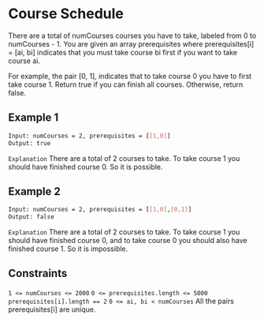 # Course Schedule

There are a total of numCourses courses you have to take, labeled from 0 to numCourses - 1. You are given an array prerequisites where prerequisites[i] = [ai, bi] indicates that you must take course bi first if you want to take course ai.

For example, the pair [0, 1], indicates that to take course 0 you have to first take course 1.
Return true if you can finish all courses. Otherwise, return false.

## Example 1

```bash
Input: numCourses = 2, prerequisites = [[1,0]]
Output: true
```

`Explanation` There are a total of 2 courses to take.
To take course 1 you should have finished course 0. So it is possible.

## Example 2

```bash
Input: numCourses = 2, prerequisites = [[1,0],[0,1]]
Output: false
```

`Explanation` There are a total of 2 courses to take.
To take course 1 you should have finished course 0, and to take course 0 you should also have finished course 1. So it is impossible.

## Constraints

`1 <= numCourses <= 2000`
`0 <= prerequisites.length <= 5000`
`prerequisites[i].length == 2`
`0 <= ai, bi < numCourses`
All the pairs prerequisites[i] are unique.
